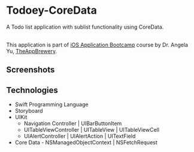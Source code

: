 #  Todoey-CoreData
A Todo list application with sublist functionality using CoreData.

<br>This application is part of <a href="https://www.udemy.com/course/ios-13-app-development-bootcamp/">iOS Application Bootcamp</a> course by Dr. Angela Yu, <a href="https://www.appbrewery.co">TheAppBrewery</a>.

## Screenshots

## Technologies
- Swift Programming Language
- Storyboard
- UIKit 
    - Navigation Controller | UIBarButtonItem
    - UITableViewController | UITableView | UITableViewCell 
    - UIAlertController | UIAlertAction | UITextField 
- Core Data - NSManagedObjectContext | NSFetchRequest<NSFetchRequestResult>

